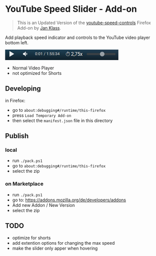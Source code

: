# YouTube Speed Slider - Add-on

> This is an Updated Version of the [youtube-speed-controls](https://github.com/Kissaki/youtube-speed-controls) Firefox Add-on by [Jan Klass](https://github.com/Kissaki).

Add playback speed indicator and controls to the YouTube video player bottom left.

![screenshot of the playback speed display and controls in the YouTube player](screenshot.png)

* Normal Video Player
* not optimized for Shorts

## Developing

in Firefox:

* go to `about:debugging#/runtime/this-firefox`
* press `Load Temporary Add-on`
* then select the `manifest.json` file in this directory

## Publish

### local

* run `./pack.ps1`
* go to `about:debugging#/runtime/this-firefox`
* select the zip

### on Marketplace

* run `./pack.ps1`
* go to: <https://addons.mozilla.org/de/developers/addons>
* Add new Addon / New Version
* select the zip

## TODO

* optimize for shorts
* add extention options for changing the max speed
* make the slider only apper when hovering
